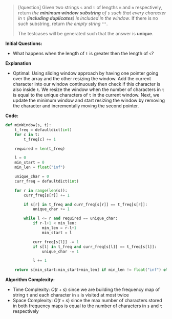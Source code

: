 >[!question]
>Given two strings `s` and `t` of lengths `m` and `n` respectively, return _the **minimum window**_ **_substring_** _of_ `s` _such that every character in_ `t` _(**including duplicates**) is included in the window_. If there is no such substring, return _the empty string_ `""`.
>
>The testcases will be generated such that the answer is **unique**.

**Initial Questions:**
- What happens when the length of `t` is greater then the length of `s`?

**Explanation**
- Optimal: Using sliding window approach by having one pointer going over the array and the other resizing the window. Add the current character into our window continuously then check if this character is also inside `t`. We resize the window when the number of characters in `t` is equal to the unique characters of `t` in the current window. Next, we update the minimum window and start resizing the window by removing the character and incrementally moving the second pointer. 

**Code:**
```Python
def minWindow(s, t):
	t_freq = defaultdict(int)
	for c in t:
		t_freq[c] += 1

	required = len(t_freq)

	l = 0
	min_start = 0
	min_len = float("inf")

	unique_char = 0
	curr_freq = defaultdict(int)

	for r in range(len(s)):
		curr_freq[s[r]] += 1

		if s[r] in t_freq and curr_freq[s[r]] == t_freq[s[r]]:
			unique_char += 1

		while l <= r and required == unique_char:
			if r-l+1 < min_len:
				min_len = r-l+1
				min_start = l

			curr_freq[s[l]] -= 1
			if s[l] in t_freq and curr_freq[s[l]] == t_freq[s[l]]:
				unique_char -= 1

			l += 1

	return s[min_start:min_start+min_len] if min_len != float("inf") else ""
```

**Algorithm Complexity:**
- Time Complexity: $O(t + s)$ since we are building the frequency map of string `t` and each character in `s` is visited at most twice
- Space Complexity: $O(t + s)$ since the max number of characters stored in both frequency maps is equal to the number of characters in `s` and `t` respectively

